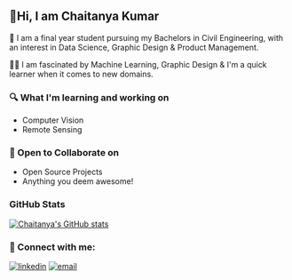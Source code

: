 ## 👋Hi, I am Chaitanya Kumar

🏫 I am a final year student pursuing my Bachelors in Civil Engineering, with an interest in Data Science, Graphic Design & Product Management.

👨‍💻 I am fascinated by Machine Learning, Graphic Design & I'm a quick learner when it comes to new domains.

### 🔍 What I'm learning and working on
- Computer Vision
- Remote Sensing

### 🏐 Open to Collaborate on
- Open Source Projects
- Anything you deem awesome!

### GitHub Stats
[![Chaitanya's GitHub stats](https://github-readme-stats.vercel.app/api?username=chaitanyakumar23&show_icons=true&locale=en)](https://github.com/chaitanyakumar23)

### 🔗 Connect with me:
[![linkedin](https://img.shields.io/badge/LinkedIn-0077B5?style=for-the-badge&logo=linkedin&logoColor=white)](https://www.linkedin.com/in/chaitanya-kumar23)
[![email](https://img.shields.io/badge/Gmail-D14836?style=for-the-badge&logo=gmail&logoColor=white)](mailto:chaitanyakumar2001@gmail.com)
